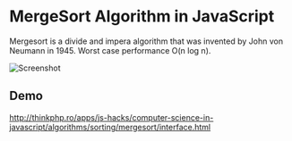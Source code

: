 # MergeSort Algorithm in JavaScript

Mergesort is a divide and impera algorithm that was invented by John von Neumann in 1945. Worst case performance O(n log n).

![Screenshot](http://www.blurtit.com/var/question/q/q3/q36/q369/q3698/e37583fb65458927174170519cd76019.jpg)

## Demo

http://thinkphp.ro/apps/js-hacks/computer-science-in-javascript/algorithms/sorting/mergesort/interface.html